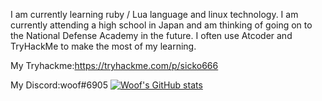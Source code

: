 I am currently learning ruby / Lua language and linux technology.
I am currently attending a high school in Japan and am thinking of going on to the National Defense Academy in the future. I often use Atcoder and TryHackMe to make the most of my learning.

My Tryhackme:https://tryhackme.com/p/sicko666


My Discord:woof#6905
[![Woof's GitHub stats](https://github-readme-stats.vercel.app/api?woofyboss1=woofyboss1)](https://github.com/woofyboss1/github-readme-stats)
